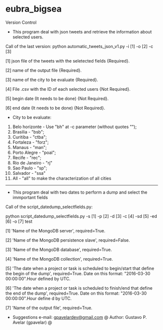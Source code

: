 # eubra_bigsea

Version Control

- This program deal with json tweets and retrieve the information about selected users.

Call of the last version:
python automatic_tweets_json_v1.py -i [1] -o [2] -c [3]

[1] json file of the tweets with the seletected fields {Required}.

[2] name of the output file {Required}.

[3] name of the city to be evaluate {Required}.

[4] File .csv with the ID of each selected users {Not Required}.

[5] begin date (It needs to be done) {Not Required}.

[6] end date (It needs to be done) {Not Required}.


- City to be evaluate:
 1. Belo horizonte - Use "bh" at -c parameter (without quotes "");
 2. Brasilia - "bsb";
 3. Curitiba - "ctba";
 4.  Fortaleza - "forz";
 5.  Manaus - "man";
 6.  Porto Alegre - "poal";
 7.  Recife - "rec";
 8. Rio de Janeiro - "rj"
 9. Sao Paulo - "sp";
 10. Salvador - "ssa"
 11. All - "all" to make the characterization of all cities


------------------------------------------------------------------------------------------


- This program deal with two dates to perform a dump and select the immportant fields

Call of the script_datedump_selectfields.py:

python script_datedump_selectfields.py -s [1] -p [2] -d [3] -c [4] -sd [5] -ed [6] -o [7] test

[1] 'Name of the MongoDB server', required=True.

[2] 'Name of the MongoDB persistence slave', required=False.

[3] 'Name of the MongoDB database', required=True.

[4] 'Name of the MongoDB collection', required=True.

[5] 'The date when a project or task is scheduled to begin/start that define  the begin of the dump', required=True. Date on this format: "2016-03-30 00:00:00".Hour defined by UTC.

[6] 'The date when a project or task is scheduled to finish/end that define the end of the dump', required=True. Date on this format: "2016-03-30 00:00:00".Hour define
d by UTC.

[7] 'Name of the output file', required=True.


- Suggestions
e-mail: gpavelardev@gmail.com
@ Author: Gustavo P. Avelar  (gpavelar)                      @


